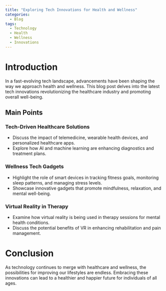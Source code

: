 ```yaml
---
title: "Exploring Tech Innovations for Health and Wellness"
categories:
  - Blog
tags:
  - Technology
  - Health
  - Wellness
  - Innovations
---
```


# Introduction
In a fast-evolving tech landscape, advancements have been shaping the way we approach health and wellness. This blog post delves into the latest tech innovations revolutionizing the healthcare industry and promoting overall well-being.

## Main Points
### Tech-Driven Healthcare Solutions
- Discuss the impact of telemedicine, wearable health devices, and personalized healthcare apps.
- Explore how AI and machine learning are enhancing diagnostics and treatment plans.

### Wellness Tech Gadgets 
- Highlight the role of smart devices in tracking fitness goals, monitoring sleep patterns, and managing stress levels.
- Showcase innovative gadgets that promote mindfulness, relaxation, and mental well-being.

### Virtual Reality in Therapy 
- Examine how virtual reality is being used in therapy sessions for mental health conditions.
- Discuss the potential benefits of VR in enhancing rehabilitation and pain management.

# Conclusion
As technology continues to merge with healthcare and wellness, the possibilities for improving our lifestyles are endless. Embracing these innovations can lead to a healthier and happier future for individuals of all ages.